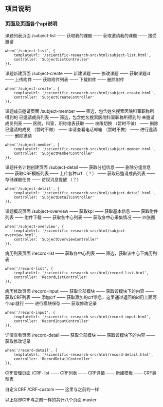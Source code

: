## 项目说明
### 页面及页面各个api说明

 课题列表页面  /subject-list
    —— 获取我的课题
    —— 获取邀请我的课题
    —— 接受邀请

    when('/subject-list', {
        templateUrl: '/scientific-research-src/html/subject-list.html',
        controller: 'SubjectListController'
    }).

 课题新建页面 /subject-create
    —— 新建课题
    —— 修改课题
    —— 获取课题id
    —— 上传附件
    —— 获取附件列表
    —— 下载附件
    —— 删除附件

    when('/subject-create', {
        templateUrl: '/scientific-research-src/html/subject-create.html',
        controller: 'SubjectCreateController'
    }).

 课题成员邀请页面   /subject-member
    —— 筛选，包含姓名搜索医院科室职称所得到的 已邀请成员列表
    —— 筛选，包含姓名搜索医院科室职称所得到的 未邀请成员列表
    —— 医院，科室，职称维表获取
    —— 权限切换  （暂时不做）
    —— 删除已邀请的成员  （暂时不做）
    —— 申请查看电话邮箱  （暂时不做）
    —— 进行邀请
    —— 删除邀请

    when('/subject-member', {
        templateUrl: '/scientific-research-src/html/subject-member.html',
        controller: 'SubjectMemberController'
    }).

 课题任务计划创建页面   /subject-detail
    —— 获取分组信息
    —— 删除分组信息
    —— 获取CRF模板列表
    —— 上传各种crf （？）
    —— 获取已邀请成员列表
    —— 存储课题任务
    —— 访视消息提醒 （？）

    when('/subject-detail', {
        templateUrl: '/scientific-research-src/html/subject-detail.html',
        controller: 'SubjectDetailController'
    }).

 课题概况页面   /subject-overview
    —— 获取kpi
    —— 获取基本信息
    —— 获取附件列表
    —— 附件下载
    —— 获取各中心列表
    —— 获取各中心采集情况
    —— 四张图

    when('/subject-overview', {
        templateUrl: '/scientific-research-src/html/subject-overview.html',
        controller: 'SubjectOverviewController'
    }).

 病历列表页面  /record-list
    —— 获取各中心列表
    —— 筛选，获取该中心下病历列表

    when('/record-list', {
        templateUrl: '/scientific-research-src/html/record-list.html',
        controller: 'RecordListController'
    }).

 病历修改页面  /record-input
    —— 获取全部模块
    —— 获取该模块下的内容
    —— 获取CRF列表
    —— 添加crf
    —— 获取添加的crf信息，这里通过返回的id用上面两个api就行
    —— 进行模块保存
    —— 获取修改记录

    when('/record-input', {
        templateUrl: '/scientific-research-src/html/record-input.html',
        controller: 'RecordInputController'
    }).

 详情查看页面  /record-detail
    —— 获取全部模块
    —— 获取该模块下的内容
    —— 获取修改记录

    when('/record-detail', {
        templateUrl: '/scientific-research-src/html/record-detail.html',
        controller: 'RecordDetailController'
    }).

 CRF管理页面  /CRF-list
    ——  CRF列表
    ——  CRF详情
    ——  新建模板
    ——  CRF类型表


 自定义CRF    /CRF-custom
    —— 这里与之前的一样


 以上除却CRF与之前一样的共计八个页面 master




